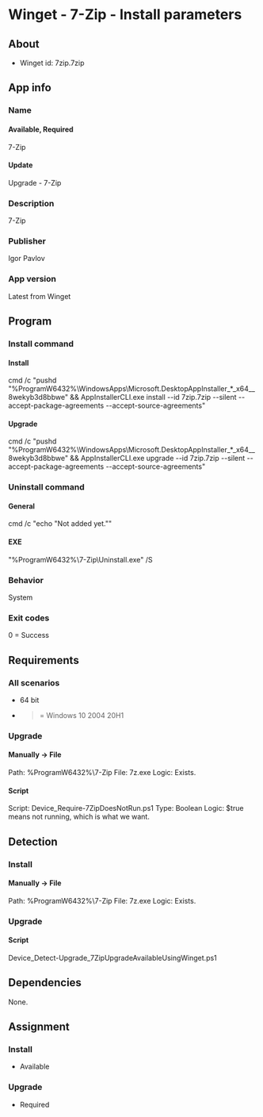 # Winget - 7-Zip - Install parameters
## About
* Winget id: 7zip.7zip


## App info
### Name
#### Available, Required
7-Zip
#### Update
Upgrade - 7-Zip

### Description
7-Zip

### Publisher
Igor Pavlov

### App version
Latest from Winget


## Program
### Install command
#### Install
cmd /c "pushd "%ProgramW6432%\WindowsApps\Microsoft.DesktopAppInstaller_*_x64__8wekyb3d8bbwe" && AppInstallerCLI.exe install --id 7zip.7zip --silent --accept-package-agreements --accept-source-agreements"
#### Upgrade
cmd /c "pushd "%ProgramW6432%\WindowsApps\Microsoft.DesktopAppInstaller_*_x64__8wekyb3d8bbwe" && AppInstallerCLI.exe upgrade --id 7zip.7zip --silent --accept-package-agreements --accept-source-agreements"

### Uninstall command
#### General
cmd /c "echo "Not added yet.""
#### EXE
"%ProgramW6432%\7-Zip\Uninstall.exe" /S

### Behavior
System

### Exit codes
0 = Success


## Requirements
### All scenarios
* 64 bit
* >= Windows 10 2004 20H1

### Upgrade
#### Manually -> File
Path:  %ProgramW6432%\7-Zip
File:  7z.exe
Logic: Exists.
#### Script
Script: Device_Require-7ZipDoesNotRun.ps1
Type:   Boolean
Logic:  $true means not running, which is what we want.


## Detection
### Install
#### Manually -> File
Path:  %ProgramW6432%\7-Zip
File:  7z.exe
Logic: Exists.

### Upgrade
#### Script
Device_Detect-Upgrade_7ZipUpgradeAvailableUsingWinget.ps1


## Dependencies
None.


## Assignment
### Install
* Available

### Upgrade
* Required
